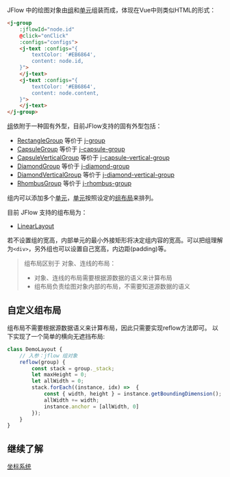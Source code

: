 JFlow 中的绘图对象由[组](https://wt911122.github.io/JFlow/GroupMixin.html)和[单元](https://wt911122.github.io/JFlow/Node.html)组装而成，体现在Vue中则类似HTML的形式：
```html
<j-group 
    :jflowId="node.id"
    @click="onClick" 
    :configs="configs">
    <j-text :configs="{
        textColor: '#EB6864',
        content: node.id,
    }">
    </j-text>
    <j-text :configs="{
        textColor: '#EB6864',
        content: node.content,
    }">
    </j-text>
</j-group>
```

[组](https://wt911122.github.io/JFlow/GroupMixin.html)依附于一种固有外型，目前JFlow支持的固有外型包括：
+ [RectangleGroup](https://wt911122.github.io/JFlow/RectangleGroup.html) 等价于 [j-group](https://wt911122.github.io/JFlow/module-j-group.html)
+ [CapsuleGroup](https://wt911122.github.io/JFlow/CapsuleGroup.html) 等价于 [j-capsule-group](https://wt911122.github.io/JFlow/module-j-capsule-group.html)
+ [CapsuleVerticalGroup](https://wt911122.github.io/JFlow/CapsuleVerticalGroup.html) 等价于 [j-capsule-vertical-group](https://wt911122.github.io/JFlow/module-j-capsule-vertical-group.html)
+ [DiamondGroup](https://wt911122.github.io/JFlow/DiamondGroup.html) 等价于 [j-diamond-group](https://wt911122.github.io/JFlow/module-j-diamond-group.html)
+ [DiamondVerticalGroup](https://wt911122.github.io/JFlow/DiamondVerticalGroup.html) 等价于 [j-diamond-vertical-group](https://wt911122.github.io/JFlow/module-j-diamond-vertical-group.html)
+ [RhombusGroup](https://wt911122.github.io/JFlow/RhombusGroup.html) 等价于 [j-rhombus-group](https://wt911122.github.io/JFlow/module-j-rhombus-group.html)

组内可以添加多个[单元](https://wt911122.github.io/JFlow/Node.html)，[单元](https://wt911122.github.io/JFlow/Node.html)按照设定的[组布局](https://wt911122.github.io/JFlow/Layout.html)来排列。

目前 JFlow 支持的组布局为：
+ [LinearLayout](https://wt911122.github.io/JFlow/LinearLayout.html)

若不设置组的宽高，内部单元的最小外接矩形将决定组内容的宽高。可以把组理解为```<div>```，另外组也可以设置自己宽高，内边距(padding)等。

> 组布局区别于 对象、连线的布局：
> + 对象、连线的布局需要根据源数据的语义来计算布局
> + 组布局负责绘图对象内部的布局，不需要知道源数据的语义

## 自定义组布局
组布局不需要根据源数据语义来计算布局，因此只需要实现reflow方法即可。
以下实现了一个简单的横向无遮挡布局:

```javascript
class DemoLayout {
    // 入参：jflow 组对象 
    reflow(group) {
        const stack = group._stack;
        let maxHeight = 0;
        let allWidth = 0;
        stack.forEach((instance, idx) =>  {
            const { width, height } = instance.getBoundingDimension();
            allWidth += width;
            instance.anchor = [allWidth, 0]
        });
    }
}
```

## 继续了解
[坐标系统](https://wt911122.github.io/JFlow/tutorial-坐标系统.html)
